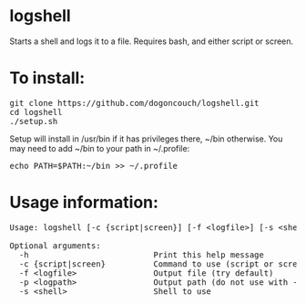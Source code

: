 # logshell
Starts a shell and logs it to a file. Requires bash, and either script or screen.

# To install:
<pre>git clone https://github.com/dogoncouch/logshell.git
cd logshell
./setup.sh</pre>

Setup will install in /usr/bin if it has privileges there, ~/bin otherwise. You may need to add ~/bin to your path in ~/.profile:
<pre>echo PATH=$PATH:~/bin >> ~/.profile</pre>

# Usage information:
<pre>Usage: logshell [-c {script|screen}] [-f &lt;logfile&gt;] [-s &lt;shell&gt;] [-h]

Optional arguments:
  -h                          Print this help message
  -c {script|screen}          Command to use (script or screen)
  -f &lt;logfile&gt;                Output file (try default)
  -p &lt;logpath&gt;                Output path (do not use with -f)
  -s &lt;shell&gt;                  Shell to use</pre>

